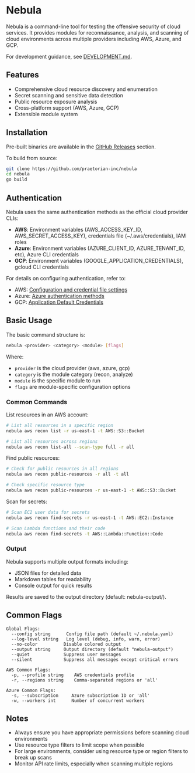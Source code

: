 # Nebula

Nebula is a command-line tool for testing the offensive security of cloud services. It provides modules for reconnaissance, analysis, and scanning of cloud environments across multiple providers including AWS, Azure, and GCP.

For development guidance, see [DEVELOPMENT.md](DEVELOPMENT.md).

## Features

- Comprehensive cloud resource discovery and enumeration
- Secret scanning and sensitive data detection
- Public resource exposure analysis
- Cross-platform support (AWS, Azure, GCP)
- Extensible module system

## Installation

Pre-built binaries are available in the [GitHub Releases](https://github.com/praetorian-inc/nebula/releases) section.

To build from source:
```bash
git clone https://github.com/praetorian-inc/nebula
cd nebula
go build
```

## Authentication

Nebula uses the same authentication methods as the official cloud provider CLIs:

- **AWS**: Environment variables (AWS_ACCESS_KEY_ID, AWS_SECRET_ACCESS_KEY), credentials file (~/.aws/credentials), IAM roles
- **Azure**: Environment variables (AZURE_CLIENT_ID, AZURE_TENANT_ID, etc), Azure CLI credentials
- **GCP**: Environment variables (GOOGLE_APPLICATION_CREDENTIALS), gcloud CLI credentials

For details on configuring authentication, refer to:
- AWS: [Configuration and credential file settings](https://docs.aws.amazon.com/cli/latest/userguide/cli-configure-files.html)
- Azure: [Azure authentication methods](https://docs.microsoft.com/en-us/azure/developer/go/azure-sdk-authorization)
- GCP: [Application Default Credentials](https://cloud.google.com/docs/authentication/application-default-credentials)

## Basic Usage

The basic command structure is:

```bash
nebula <provider> <category> <module> [flags]
```

Where:
- `provider` is the cloud provider (aws, azure, gcp)
- `category` is the module category (recon, analyze)  
- `module` is the specific module to run
- `flags` are module-specific configuration options

### Common Commands

List resources in an AWS account:
```bash
# List all resources in a specific region
nebula aws recon list -r us-east-1 -t AWS::S3::Bucket

# List all resources across regions
nebula aws recon list-all --scan-type full -r all
```

Find public resources:
```bash
# Check for public resources in all regions  
nebula aws recon public-resources -r all -t all

# Check specific resource type
nebula aws recon public-resources -r us-east-1 -t AWS::S3::Bucket
```

Scan for secrets:
```bash
# Scan EC2 user data for secrets
nebula aws recon find-secrets -r us-east-1 -t AWS::EC2::Instance

# Scan Lambda functions and their code
nebula aws recon find-secrets -t AWS::Lambda::Function::Code
```

### Output

Nebula supports multiple output formats including:
- JSON files for detailed data
- Markdown tables for readability
- Console output for quick results

Results are saved to the output directory (default: nebula-output/).

## Common Flags

```
Global Flags:
  --config string      Config file path (default ~/.nebula.yaml) 
  --log-level string   Log level (debug, info, warn, error)
  --no-color          Disable colored output
  --output string     Output directory (default "nebula-output")
  --quiet             Suppress user messages
  --silent            Suppress all messages except critical errors

AWS Common Flags:
  -p, --profile string    AWS credentials profile
  -r, --regions string    Comma-separated regions or 'all'
  
Azure Common Flags:
  -s, --subscription     Azure subscription ID or 'all'
  -w, --workers int      Number of concurrent workers
```

## Notes

- Always ensure you have appropriate permissions before scanning cloud environments
- Use resource type filters to limit scope when possible
- For large environments, consider using resource type or region filters to break up scans
- Monitor API rate limits, especially when scanning multiple regions